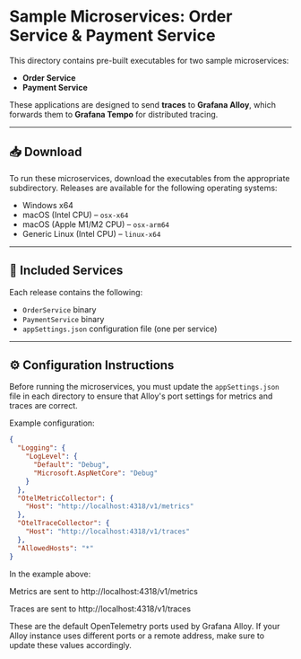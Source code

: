 # Sample Microservices: Order Service & Payment Service

This directory contains pre-built executables for two sample microservices:

- **Order Service**
- **Payment Service**

These applications are designed to send **traces** to **Grafana Alloy**, which forwards them to **Grafana Tempo** for distributed tracing.

---

## 📥 Download

To run these microservices, download the executables from the appropriate subdirectory. Releases are available for the following operating systems:

- Windows x64
- macOS (Intel CPU) – `osx-x64`
- macOS (Apple M1/M2 CPU) – `osx-arm64`
- Generic Linux (Intel CPU) – `linux-x64`

---

## 📂 Included Services

Each release contains the following:

- `OrderService` binary
- `PaymentService` binary
- `appSettings.json` configuration file (one per service)

---

## ⚙️ Configuration Instructions

Before running the microservices, you must update the `appSettings.json` file in each directory to ensure that Alloy's port settings for metrics and traces are correct.

Example configuration:

```json
{
  "Logging": {
    "LogLevel": {
      "Default": "Debug",
      "Microsoft.AspNetCore": "Debug"
    }
  },
  "OtelMetricCollector": {
    "Host": "http://localhost:4318/v1/metrics"
  },
  "OtelTraceCollector": {
    "Host": "http://localhost:4318/v1/traces"
  },
  "AllowedHosts": "*"
}
```

In the example above:

Metrics are sent to http://localhost:4318/v1/metrics

Traces are sent to http://localhost:4318/v1/traces

These are the default OpenTelemetry ports used by Grafana Alloy. If your Alloy instance uses different ports or a remote address, make sure to update these values accordingly.
